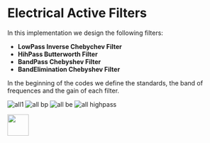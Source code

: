 # Electrical Active Filters

In this implementation we design the following filters:
- **LowPass Inverse Chebychev Filter**
- **HihPass Butterworth Filter**
- **BandPass Chebyshev Filter**
- **BandElimination Chebyshev Filter**

In the beginning of the codes we define the standards, the band of frequences and the gain of each filter.

![all1](https://user-images.githubusercontent.com/35904418/68688007-bb026e80-0576-11ea-82f2-272bc3c78264.jpg)
![all bp](https://user-images.githubusercontent.com/35904418/68688812-197c1c80-0578-11ea-989e-8e567db66cc9.jpg)
![all be](https://user-images.githubusercontent.com/35904418/68688889-357fbe00-0578-11ea-9f26-313f594368b9.jpg)
![all highpass](https://user-images.githubusercontent.com/35904418/68688914-429cad00-0578-11ea-8dc9-494d7e9c30bb.jpg)


<img src="https://user-images.githubusercontent.com/35904418/68688007-bb026e80-0576-11ea-82f2-272bc3c78264.jpg" width="48">

